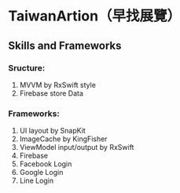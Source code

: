 # TaiwanArtion（早找展覽）

## Skills and Frameworks

### Sructure:
1. MVVM by RxSwift style
2. Firebase store Data

### Frameworks:

1. UI layout by SnapKit
2. ImageCache by KingFisher
3. ViewModel input/output by RxSwift
4. Firebase
5. Facebook Login
6. Google Login
7. Line Login
